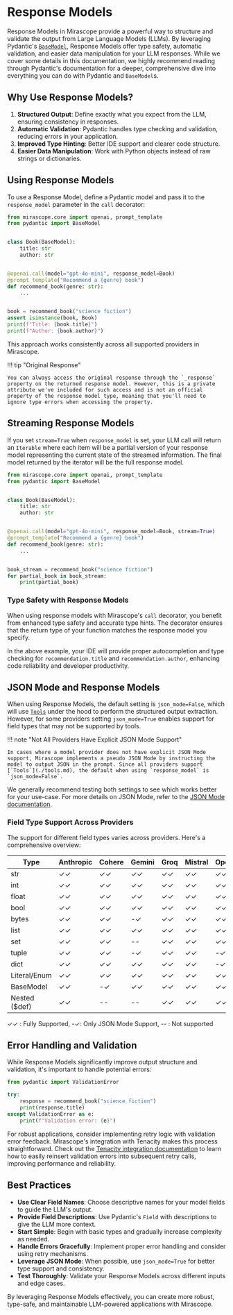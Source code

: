 # Response Models

Response Models in Mirascope provide a powerful way to structure and validate the output from Large Language Models (LLMs). By leveraging Pydantic's [`BaseModel`](https://docs.pydantic.dev/latest/usage/models/), Response Models offer type safety, automatic validation, and easier data manipulation for your LLM responses. While we cover some details in this documentation, we highly recommend reading through Pydantic's documentation for a deeper, comprehensive dive into everything you can do with Pydantic and `BaseModel`s.

## Why Use Response Models?

1. **Structured Output**: Define exactly what you expect from the LLM, ensuring consistency in responses.
2. **Automatic Validation**: Pydantic handles type checking and validation, reducing errors in your application.
3. **Improved Type Hinting**: Better IDE support and clearer code structure.
4. **Easier Data Manipulation**: Work with Python objects instead of raw strings or dictionaries.

## Using Response Models

To use a Response Model, define a Pydantic model and pass it to the `response_model` parameter in the `call` decorator:

```python
from mirascope.core import openai, prompt_template
from pydantic import BaseModel


class Book(BaseModel):
    title: str
    author: str


@openai.call(model="gpt-4o-mini", response_model=Book)
@prompt_template("Recommend a {genre} book")
def recommend_book(genre: str):
    ...


book = recommend_book("science fiction")
assert isinstance(book, Book)
print(f"Title: {book.title}")
print(f"Author: {book.author}")
```

This approach works consistently across all supported providers in Mirascope.

!!! tip "Original Response"

    You can always access the original response through the `_response` property on the returned response model. However, this is a private attribute we've included for such access and is not an official property of the response model type, meaning that you'll need to ignore type errors when accessing the property.

## Streaming Response Models

If you set `stream=True` when `response_model` is set, your LLM call will return an `Iterable` where each item will be a partial version of your response model representing the current state of the streamed information. The final model returned by the iterator will be the full response model.

```python
from mirascope.core import openai, prompt_template
from pydantic import BaseModel


class Book(BaseModel):
    title: str
    author: str


@openai.call(model="gpt-4o-mini", response_model=Book, stream=True)
@prompt_template("Recommend a {genre} book")
def recommend_book(genre: str):
    ...


book_stream = recommend_book("science fiction")
for partial_book in book_stream:
    print(partial_book)
```

### Type Safety with Response Models

When using response models with Mirascope's `call` decorator, you benefit from enhanced type safety and accurate type hints. The decorator ensures that the return type of your function matches the response model you specify.

In the above example, your IDE will provide proper autocompletion and type checking for `recommendation.title` and `recommendation.author`, enhancing code reliability and developer productivity.

## JSON Mode and Response Models

When using Response Models, the default setting is `json_mode=False`, which will use [`Tools`](./tools.md) under the hood to perform the structured output extraction. However, for some providers setting `json_mode=True` enables support for field types that may not be supported by tools.

!!! note "Not All Providers Have Explicit JSON Mode Support"

    In cases where a model provider does not have explicit JSON Mode support, Mirascope implements a pseudo JSON Mode by instructing the model to output JSON in the prompt. Since all providers support [`Tools`](./tools.md), the default when using `response_model` is `json_mode=False`.

We generally recommend testing both settings to see which works better for your use-case. For more details on JSON Mode, refer to the [JSON Mode documentation](./json_mode.md).

### Field Type Support Across Providers

The support for different field types varies across providers. Here's a comprehensive overview:

|     Type      | Anthropic | Cohere | Gemini | Groq | Mistral | OpenAI |
|---------------|-----------|--------|--------|------|---------|--------|
|     str       |✓✓|✓✓|✓✓|✓✓|✓✓|✓✓|
|     int       |✓✓|✓✓|✓✓|✓✓|✓✓|✓✓|
|    float      |✓✓|✓✓|✓✓|✓✓|✓✓|✓✓|
|     bool      |✓✓|✓✓|✓✓|✓✓|✓✓|✓✓|
|     bytes     |✓✓|✓✓|-✓|✓✓|✓✓|✓✓|
|     list      |✓✓|✓✓|✓✓|✓✓|✓✓|✓✓|
|     set       |✓✓|✓✓|--|✓✓|✓✓|✓✓|
|     tuple     |✓✓|✓✓|-✓|✓✓|✓✓|-✓|
|     dict      |✓✓|✓✓|✓✓|✓✓|✓✓|-✓|
|  Literal/Enum |✓✓|✓✓|✓✓|✓✓|✓✓|✓✓|
|   BaseModel   |✓✓|-✓|✓✓|✓✓|✓✓|✓✓|
| Nested ($def) |✓✓|--|--|✓✓|✓✓|✓✓|

✓✓ : Fully Supported, -✓: Only JSON Mode Support, -- : Not supported

## Error Handling and Validation

While Response Models significantly improve output structure and validation, it's important to handle potential errors:

```python
from pydantic import ValidationError

try:
    response = recommend_book("science fiction")
    print(response.title)
except ValidationError as e:
    print(f"Validation error: {e}")
```

For robust applications, consider implementing retry logic with validation error feedback. Mirascope's integration with Tenacity makes this process straightforward. Check out the [Tenacity integration documentation](../integrations/tenacity.md) to learn how to easily reinsert validation errors into subsequent retry calls, improving performance and reliability.

## Best Practices

- **Use Clear Field Names**: Choose descriptive names for your model fields to guide the LLM's output.
- **Provide Field Descriptions**: Use Pydantic's `Field` with descriptions to give the LLM more context.
- **Start Simple**: Begin with basic types and gradually increase complexity as needed.
- **Handle Errors Gracefully**: Implement proper error handling and consider using retry mechanisms.
- **Leverage JSON Mode**: When possible, use `json_mode=True` for better type support and consistency.
- **Test Thoroughly**: Validate your Response Models across different inputs and edge cases.

By leveraging Response Models effectively, you can create more robust, type-safe, and maintainable LLM-powered applications with Mirascope.
